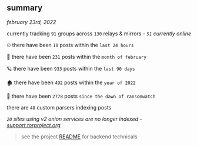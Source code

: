 
## summary
_february 23rd, 2022_

currently tracking `91` groups across `130` relays & mirrors - _`51` currently online_

⏲ there have been `10` posts within the `last 24 hours`

🦈 there have been `231` posts within the `month of february`

🪐 there have been `933` posts within the `last 90 days`

🏚 there have been `492` posts within the `year of 2022`

🦕 there have been `2778` posts `since the dawn of ransomwatch`

there are `48` custom parsers indexing posts

_`20` sites using v2 onion services are no longer indexed - [support.torproject.org](https://support.torproject.org/onionservices/v2-deprecation/)_

> see the project [README](https://github.com/thetanz/ransomwatch#ransomwatch--) for backend technicals
